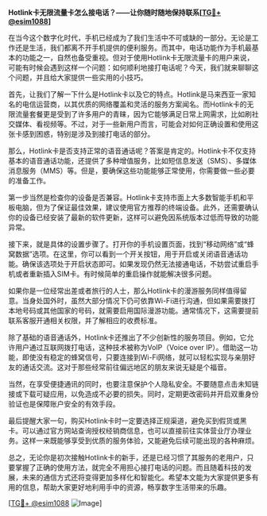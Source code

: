 **Hotlink卡无限流量卡怎么接电话？——让你随时随地保持联系[[TG💪+ @esim1088](https://t.me/s/esim1088)]**

在当今这个数字化时代，手机已经成为了我们生活中不可或缺的一部分。无论是工作还是生活，我们都离不开手机提供的便利服务。而其中，电话功能作为手机最基本的功能之一，自然也备受重视。但对于使用Hotlink卡无限流量卡的用户来说，可能有时候会遇到这样一个问题：如何顺利地接打电话呢？今天，我们就来聊聊这个问题，并且给大家提供一些实用的小技巧。

首先，让我们了解一下什么是Hotlink卡以及它的特点。Hotlink是马来西亚一家知名的电信运营商，以其优质的网络覆盖和灵活的服务方案闻名。而Hotlink卡的无限流量套餐更是受到了许多用户的青睐，因为它能够满足日常上网需求，比如刷社交媒体、看视频等。不过，对于一些新用户而言，可能会对如何正确设置和使用这张卡感到困惑，特别是涉及到接打电话的部分。

那么，Hotlink卡是否支持正常的语音通话呢？答案是肯定的。Hotlink卡不仅支持基本的语音通话功能，还提供了多种增值服务，比如短信息发送（SMS）、多媒体消息服务（MMS）等。但是，要确保这些功能能够正常使用，你需要做一些必要的准备工作。

第一步当然是检查你的设备是否兼容。Hotlink卡支持市面上大多数智能手机和平板电脑，但为了保证最佳效果，建议使用官方推荐的终端设备。此外，还需要确认你的设备已经安装了最新的软件更新，这样可以避免因系统版本过低而导致的功能异常。

接下来，就是具体的设置步骤了。打开你的手机设置页面，找到“移动网络”或“蜂窝数据”选项。在这里，你可以看到一个开关按钮，用于开启或关闭语音通话功能。确保该选项处于开启状态即可。如果发现仍然无法接通电话，不妨尝试重启手机或者重新插入SIM卡。有时候简单的重启操作就能解决很多问题。

如果你是一位经常出差或者旅行的人士，那么Hotlink卡的漫游服务同样值得留意。当身处国外时，虽然大部分情况下仍可依靠Wi-Fi进行沟通，但如果需要拨打本地号码或其他国家的号码，就需要启用国际漫游功能。通常情况下，这需要提前联系客服开通相关权限，并了解相应的收费标准。

除了基础的语音通话外，Hotlink卡还推出了不少创新性的服务项目。例如，它允许用户通过互联网拨打电话，这种技术被称为VoIP（Voice over IP）。借助这一功能，即使没有稳定的蜂窝信号，只要连接到Wi-Fi网络，就可以轻松实现与亲朋好友的通话交流。这对于那些经常前往偏远地区的朋友来说无疑是个福音。

当然，在享受便捷通讯的同时，也要注意保护个人隐私安全。不要随意点击未知链接或下载可疑应用，以免造成不必要的损失。同时，定期更改密码并开启双重身份验证也是保障账户安全的有效手段。

最后提醒大家一句，购买Hotlink卡时一定要选择正规渠道，避免买到假货或黑卡。可以通过官方网站查询授权经销商信息，也可以直接前往实体营业厅办理业务。这样一来既能够享受到优质的服务体验，又能避免后续可能出现的各种麻烦。

总之，无论你是初次接触Hotlink卡的新手，还是已经习惯了其服务的老用户，只要掌握了正确的使用方法，就完全不用担心接打电话的问题。而且随着科技的发展，未来的通信方式还将变得更加多样化和智能化。希望本文能为大家提供更多有用的信息，帮助大家更好地利用手中的资源，畅享数字生活带来的乐趣。

[[TG💪+ @esim1088](https://t.me/s/esim1088) ![Image](https://i.postimg.cc/4NQfJmqS/Snipaste-2025-05-13-00-14-12.png)]